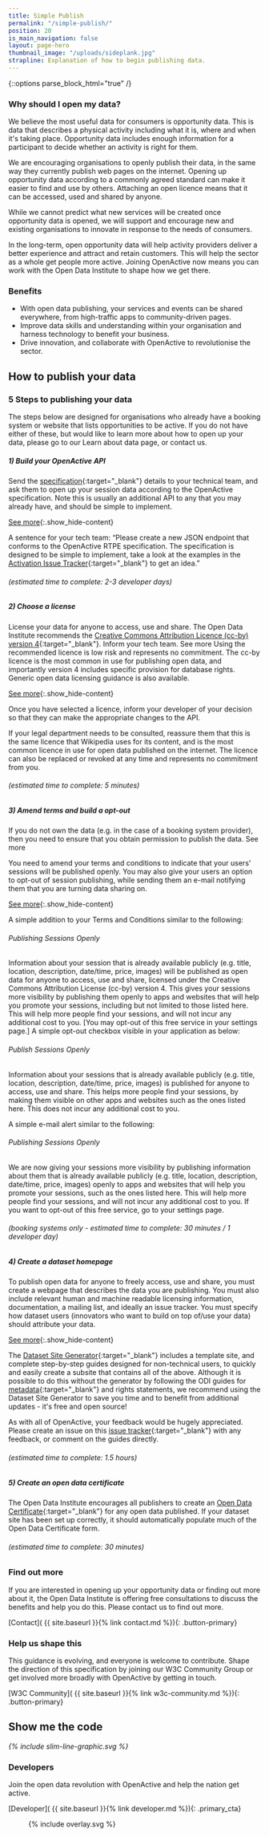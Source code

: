 ```yaml
---
title: Simple Publish
permalink: "/simple-publish/"
position: 20
is_main_navigation: false
layout: page-hero
thumbnail_image: "/uploads/sideplank.jpg"
strapline: Explanation of how to begin publishing data.
---
```


{::options parse_block_html="true" /}


<article>
<div class="two twoleft">

### Why should I open my data?
We believe the most useful data for consumers is opportunity data.  This is data that describes a physical activity including what it is, where and when it's taking place. Opportunity data includes enough information for a participant to decide whether an activity is right for them.

We are encouraging organisations to openly publish their data, in the same way they currently publish web pages on the internet. Opening up opportunity data according to a commonly agreed standard can make it easier to find and use by others.  Attaching an open licence means that it can be accessed, used and shared by anyone.

While we cannot predict what new services will be created once opportunity data is opened, we will support and encourage new and existing organisations to innovate in response to the needs of consumers.

In the long-term, open opportunity data will help activity providers deliver a better experience and attract and retain customers.  This will help the sector as a whole get people more active. Joining OpenActive now means you can work with the Open Data Institute to shape how we get there.

</div>
<div class="two twoleft">

### Benefits
* With open data publishing, your services and events can be shared everywhere, from high-traffic apps to community-driven pages.
* Improve data skills and understanding within your organisation and harness technology to benefit your business.
* Drive innovation, and collaborate with OpenActive to revolutionise the sector.

</div>
</article>


<article class="invert publish-steps">
<h2 class="sub-heading-two">How to publish your data</h2>

<div class="one">

### 5 Steps to publishing your data
The steps below are designed for organisations who already have a booking system or website that lists opportunities to be active. If you do not have either of these, but would like to learn more about how to open up your data, please go to our Learn about data page, or contact us.

<!--  ---------------->
<!-- STEP ONE -->
<!--  ---------------->
##### 1) Build your OpenActive API
Send the [specification](https://github.com/openactive/realtime-paged-data-exchange/blob/master/README.md){:target="_blank"} details to your technical team, and ask them to open up your session data according to the OpenActive specification. Note this is usually an additional API to any that you may already have, and should be simple to implement.

[See more](#){:.show_hide-content}
<div class="extra-content">

A sentence for your tech team: “Please create a new JSON endpoint that conforms to the OpenActive RTPE specification. The specification is designed to be simple to implement, take a look at the examples in the [Activation Issue Tracker](https://github.com/openactive/activation){:target="_blank"} to get an idea.”
###### (estimated time to complete: 2-3 developer days)
</div>


<!--  ---------------->
<!-- STEP TWO -->
<!--  ---------------->
##### 2) Choose a license
License your data for anyone to access, use and share. The Open Data Institute recommends the [Creative Commons Attribution Licence (cc-by) version 4](https://creativecommons.org/licenses/by/4.0/){:target="_blank"}. Inform your tech team. See more
Using the recommended licence is low risk and represents no commitment. The cc-by licence is the most common in use for publishing open data, and importantly version 4 includes specific provision for database rights. Generic open data licensing guidance is also available.


[See more](#){:.show_hide-content}
<div class="extra-content">

Once you have selected a licence, inform your developer of your decision so that they can make the appropriate changes to the API.

If your legal department needs to be consulted, reassure them that this is the same licence that Wikipedia uses for its content, and is the most common licence in use for open data published on the internet. The licence can also be replaced or revoked at any time and represents no commitment from you.
###### (estimated time to complete: 5 minutes)
</div>

<!--  ---------------->
<!-- STEP THREE -->
<!--  ---------------->
##### 3) Amend terms and build a opt-out
If you do not own the data (e.g. in the case of a booking system provider), then you need to ensure that you obtain permission to publish the data. See more

You need to amend your terms and conditions to indicate that your users' sessions will be published openly. You may also give your users an option to opt-out of session publishing, while sending them an e-mail notifying them that you are turning data sharing on.

[See more](#){:.show_hide-content}
<div class="extra-content">

A simple addition to your Terms and Conditions similar to the following:

###### Publishing Sessions Openly
Information about your session that is already available publicly (e.g. title, location, description, date/time, price, images) will be published as open data for anyone to access, use and share, licensed under the Creative Commons Attribution License (cc-by) version 4. This gives your sessions more visibility by publishing them openly to apps and websites that will help you promote your sessions, including but not limited to those listed here. This will help more people find your sessions, and will not incur any additional cost to you. [You may opt-out of this free service in your settings page.]
A simple opt-out checkbox visible in your application as below:

###### Publish Sessions Openly
Information about your sessions that is already available publicly (e.g. title, location, description, date/time, price, images) is published for anyone to access, use and share. This helps more people find your sessions, by making them visible on other apps and websites such as the ones listed here. This does not incur any additional cost to you.

A simple e-mail alert similar to the following:

###### Publishing Sessions Openly
We are now giving your sessions more visibility by publishing information about them that is already available publicly (e.g. title, location, description, date/time, price, images) openly to apps and websites that will help you promote your sessions, such as the ones listed here. This will help more people find your sessions, and will not incur any additional cost to you. If you want to opt-out of this free service, go to your settings page.

###### (booking systems only - estimated time to complete: 30 minutes / 1 developer day)

</div>

<!--  ---------------->
<!-- STEP FOUR -->
<!--  ---------------->
##### 4) Create a dataset homepage
To publish open data for anyone to freely access, use and share, you must create a webpage that describes the data you are publishing.
You must also include relevant human and machine readable licensing information, documentation, a mailing list, and ideally an issue tracker. You must specify how dataset users (innovators who want to build on top of/use your data) should attribute your data.

[See more](#){:.show_hide-content}
<div class="extra-content">

The [Dataset Site Generator](https://github.com/openactive/dataset-site-generator/wiki){:target="_blank"} includes a template site, and complete step-by-step guides designed for non-technical users, to quickly and easily create a subsite that contains all of the above. Although it is possible to do this without the generator by following the ODI guides for [metadata](https://theodi.org/knowledge-opinion/guides/){:target="_blank"} and rights statements, we recommend using the Dataset Site Generator to save you time and to benefit from additional updates - it's free and open source!

As with all of OpenActive, your feedback would be hugely appreciated. Please create an issue on this [issue tracker](https://github.com/openactive/dataset-site-generator/issues){:target="_blank"} with any feedback, or comment on the guides directly.

###### (estimated time to complete: 1.5 hours)

</div>

<!--  ---------------->
<!-- STEP FIVE -->
<!--  ---------------->
##### 5) Create an open data certificate
The Open Data Institute encourages all publishers to create an [Open Data Certificate](https://certificates.theodi.org/en/){:target="_blank"} for any open data published. If your dataset site has been set up correctly, it should automatically populate much of the Open Data Certificate form.
###### (estimated time to complete: 30 minutes)

</div>
</article>

<article class="call_to_action">
<div class="two">

### Find out more
If you are interested in opening up your opportunity data or finding out more about it, the Open Data Institute is offering free consultations to discuss the benefits and help you do this. Please contact us to find out more.

[Contact]( {{ site.baseurl }}{% link contact.md %}){: .button-primary}


</div>
<div class="two">


### Help us shape this
This guidance is evolving, and everyone is welcome to contribute. Shape the direction of this specification by joining our W3C Community Group or get involved more broadly with OpenActive by getting in touch.

[W3C Community]( {{ site.baseurl }}{% link w3c-community.md %}){: .button-primary}


</div>
</article>


<!--  ---------------->
<!-- DEVELOPER CALL TO ACTION -->
<!--  ---------------->
<article markdown="0" class="call_to_action--full-width">
<h2 class="sub-heading-two">Show me the code</h2>
<i class="line-graphic">{% include slim-line-graphic.svg %}</i>

<div markdown="1" class="one">

###  Developers
Join the open data revolution with OpenActive and help the nation get active.

[Developer]( {{ site.baseurl }}{% link developer.md %}){: .primary_cta}

</div>
<figure>
<div class="mask">{% include overlay.svg %}</div>
<div style="background: url({{ site.baseurl }}/assets/images/sideplank.jpg)center center / cover no-repeat;"></div>
</figure>
</article>